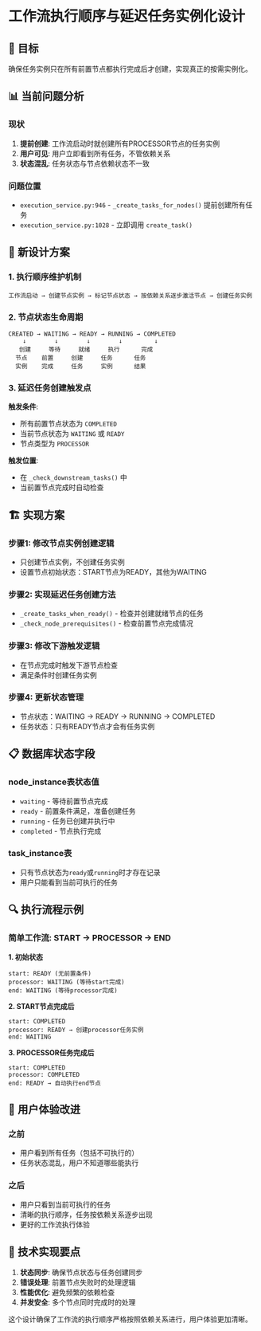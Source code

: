 # 工作流执行顺序与延迟任务实例化设计

## 🎯 目标

确保任务实例只在所有前置节点都执行完成后才创建，实现真正的按需实例化。

## 📊 当前问题分析

### 现状
1. **提前创建**: 工作流启动时就创建所有PROCESSOR节点的任务实例
2. **用户可见**: 用户立即看到所有任务，不管依赖关系
3. **状态混乱**: 任务状态与节点依赖状态不一致

### 问题位置
- `execution_service.py:946` - `_create_tasks_for_nodes()` 提前创建所有任务
- `execution_service.py:1028` - 立即调用 `create_task()` 

## 🔧 新设计方案

### 1. 执行顺序维护机制

```
工作流启动 → 创建节点实例 → 标记节点状态 → 按依赖关系逐步激活节点 → 创建任务实例
```

### 2. 节点状态生命周期

```
CREATED → WAITING → READY → RUNNING → COMPLETED
    ↓        ↓        ↓        ↓         ↓
   创建     等待     就绪     执行      完成
  节点    前置     创建     任务      任务
  实例    完成     任务     实例      结果
```

### 3. 延迟任务创建触发点

**触发条件**:
- 所有前置节点状态为 `COMPLETED`
- 当前节点状态为 `WAITING` 或 `READY`
- 节点类型为 `PROCESSOR`

**触发位置**:
- 在 `_check_downstream_tasks()` 中
- 当前置节点完成时自动检查

## 🏗️ 实现方案

### 步骤1: 修改节点实例创建逻辑
- 只创建节点实例，不创建任务实例
- 设置节点初始状态：START节点为READY，其他为WAITING

### 步骤2: 实现延迟任务创建方法
- `_create_tasks_when_ready()` - 检查并创建就绪节点的任务
- `_check_node_prerequisites()` - 检查前置节点完成情况

### 步骤3: 修改下游触发逻辑
- 在节点完成时触发下游节点检查
- 满足条件时创建任务实例

### 步骤4: 更新状态管理
- 节点状态：WAITING → READY → RUNNING → COMPLETED
- 任务状态：只有READY节点才会有任务实例

## 📋 数据库状态字段

### node_instance表状态值
- `waiting` - 等待前置节点完成
- `ready` - 前置条件满足，准备创建任务  
- `running` - 任务已创建并执行中
- `completed` - 节点执行完成

### task_instance表
- 只有节点状态为`ready`或`running`时才存在记录
- 用户只能看到当前可执行的任务

## 🔍 执行流程示例

### 简单工作流: START → PROCESSOR → END

**1. 初始状态**
```
start: READY (无前置条件)
processor: WAITING (等待start完成)  
end: WAITING (等待processor完成)
```

**2. START节点完成后**
```
start: COMPLETED
processor: READY → 创建processor任务实例
end: WAITING
```

**3. PROCESSOR任务完成后**
```  
start: COMPLETED
processor: COMPLETED
end: READY → 自动执行end节点
```

## 🎯 用户体验改进

### 之前
- 用户看到所有任务（包括不可执行的）
- 任务状态混乱，用户不知道哪些能执行

### 之后  
- 用户只看到当前可执行的任务
- 清晰的执行顺序，任务按依赖关系逐步出现
- 更好的工作流执行体验

## 🔧 技术实现要点

1. **状态同步**: 确保节点状态与任务创建同步
2. **错误处理**: 前置节点失败时的处理逻辑
3. **性能优化**: 避免频繁的依赖检查
4. **并发安全**: 多个节点同时完成时的处理

这个设计确保了工作流的执行顺序严格按照依赖关系进行，用户体验更加清晰。